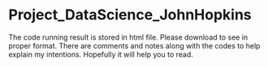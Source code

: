 # Project_DataScience_JohnHopkins
The code running result is stored in html file. Please download to see in proper format.
There are comments and notes along with the codes to help explain my intentions. Hopefully it will help you to read.
